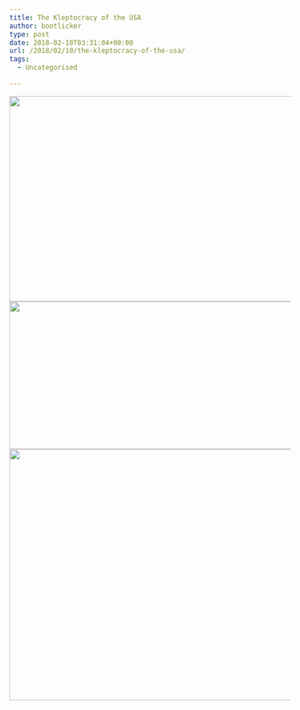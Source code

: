 ```yaml
---
title: The Kleptocracy of the USA
author: bootlicker
type: post
date: 2018-02-10T03:31:04+00:00
url: /2018/02/10/the-kleptocracy-of-the-usa/
tags:
  - Uncategorised

---
```

<img src="/wordpress-uploads/2018/02/IMG_20180210_142903.jpg" class="wp-image-291 size-medium aligncenter" width="573" height="367"  />

<img src="/wordpress-uploads/2018/02/IMG_20180210_142913.jpg" class="wp-image-289 size-medium aligncenter" width="569" height="264" />

<img src="/wordpress-uploads/2018/02/IMG_20180210_142908.jpg" class="wp-image-290 size-medium aligncenter" width="574" height="449"  />
